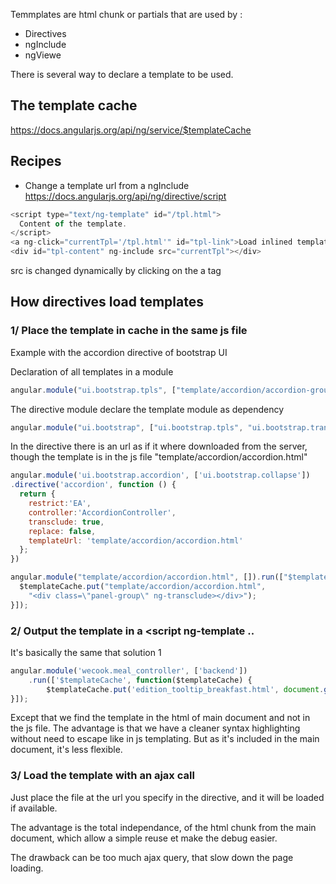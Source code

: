 Temmplates are html chunk or partials that are used by : 
* Directives 
* ngInclude 
* ngViewe

There is several way to declare a template to be used. 
## The template cache 

https://docs.angularjs.org/api/ng/service/$templateCache


## Recipes 

* Change a template url from a ngInclude 
https://docs.angularjs.org/api/ng/directive/script
````js
<script type="text/ng-template" id="/tpl.html">
  Content of the template.
</script>
<a ng-click="currentTpl='/tpl.html'" id="tpl-link">Load inlined template</a>
<div id="tpl-content" ng-include src="currentTpl"></div>
````
src is changed dynamically by clicking on the a tag 

## How directives load templates 
### 1/ Place the template in cache in the same js file


Example with the accordion directive of bootstrap UI 

Declaration of all templates in a module
````js
angular.module("ui.bootstrap.tpls", ["template/accordion/accordion-group.html","template/accordion/accordion.html","template/alert/alert.html","template/carousel/carousel.html","template/carousel/slide.html","template/datepicker/datepicker.html","template/datepicker/day.html","template/datepicker/month.html","template/datepicker/popup.html","template/datepicker/year.html","template/modal/backdrop.html","template/modal/window.html","template/pagination/pager.html","template/pagination/pagination.html","template/tooltip/tooltip-html-unsafe-popup.html","template/tooltip/tooltip-popup.html","template/popover/popover.html","template/progressbar/bar.html","template/progressbar/progress.html","template/progressbar/progressbar.html","template/rating/rating.html","template/tabs/tab.html","template/tabs/tabset.html","template/timepicker/timepicker.html","template/typeahead/typeahead-match.html","template/typeahead/typeahead-popup.html"]);
````

The directive module declare the template module as dependency
````js 
angular.module("ui.bootstrap", ["ui.bootstrap.tpls", "ui.bootstrap.transition","ui.bootstrap.collapse","ui.bootstrap.accordion","ui.bootstrap.alert","ui.bootstrap.bindHtml","ui.bootstrap.buttons","ui.bootstrap.carousel","ui.bootstrap.dateparser","ui.bootstrap.position","ui.bootstrap.datepicker","ui.bootstrap.dropdown","ui.bootstrap.modal","ui.bootstrap.pagination","ui.bootstrap.tooltip","ui.bootstrap.popover","ui.bootstrap.progressbar","ui.bootstrap.rating","ui.bootstrap.tabs","ui.bootstrap.timepicker","ui.bootstrap.typeahead"]);
````
In the directive there is an url as if it where downloaded from the server, though the template is in the js file 
"template/accordion/accordion.html"
````js
angular.module('ui.bootstrap.accordion', ['ui.bootstrap.collapse'])
.directive('accordion', function () {
  return {
    restrict:'EA',
    controller:'AccordionController',
    transclude: true,
    replace: false,
    templateUrl: 'template/accordion/accordion.html'
  };
})
````

````js
angular.module("template/accordion/accordion.html", []).run(["$templateCache", function($templateCache) {
  $templateCache.put("template/accordion/accordion.html",
    "<div class=\"panel-group\" ng-transclude></div>");
}]);
````

### 2/ Output the template in a <script ng-template .. 

It's basically the same that solution 1 
````js
angular.module('wecook.meal_controller', ['backend'])
    .run(['$templateCache', function($templateCache) {
        $templateCache.put('edition_tooltip_breakfast.html', document.getElementById('edition_tooltip_breakfast.html').innerHTML );
}]);
````
Except that we find the template in the html of main document and not in the js file. 
The advantage is that we have a cleaner syntax highlighting without need to escape like in js templating. 
But as it's included in the main document, it's less flexible.

### 3/ Load the template with an ajax call 

Just place the file at the url you specify in the directive, and it will be loaded if available. 

The advantage is the total independance, of the html chunk from the main document, which allow a simple reuse et make the debug easier. 

The drawback can be too much ajax query, that slow down the page loading. 